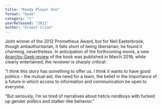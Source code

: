 ```yaml
---
title: "Ready Player One"
format: "book"
category: "c"
yearReleased: "2011"
author: "Ernest Cline"
---
```

Joint winner of the 2012 Prometheus Award, but for Neil  Easterbrook, though antiauthoritarian, it falls short of being libertarian; he  found it charming, nevertheless. In anticipation of the forthcoming movie, a new <a href="http://www.anarchogeekreview.com/books/ready-for-player-one-to-not-be-a-hetcis-boy"> Anarcho-Geek review</a> of the book was published in March 2018; while clearly  entertained, the reviewer is sharply critical:

"I think this story has something to offer us. I think it  wants to have good politics – the mutual aid, the need for a team, the belief in  the importance of a future in which access to information and communication be  open to everyone.

"But seriously, I’m so tired of narratives about hetcis  nerdboys with fucked up gender politics and stalker-like behavior."
